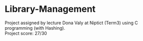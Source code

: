 # Library-Management

Project assigned by lecture Dona Valy at Niptict (Term3) using C programming (with Hashing).<br>Project score: 27/30

